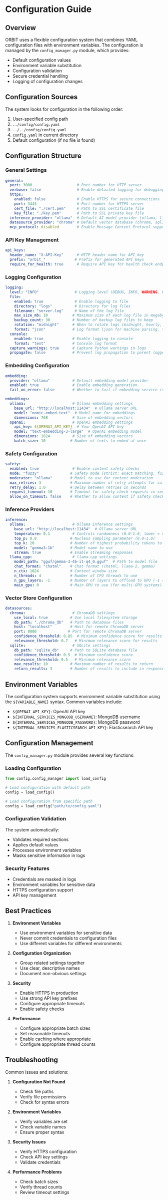 # Configuration Guide

## Overview

ORBIT uses a flexible configuration system that combines YAML configuration files with environment variables. The configuration is managed by the `config_manager.py` module, which provides:

- Default configuration values
- Environment variable substitution
- Configuration validation
- Secure credential handling
- Logging of configuration changes

## Configuration Sources

The system looks for configuration in the following order:

1. User-specified config path
2. `../config/config.yaml`
3. `../../config/config.yaml`
4. `config.yaml` in current directory
5. Default configuration (if no file is found)

## Configuration Structure

### General Settings

```yaml
general:
  port: 3000                    # Port number for HTTP server
  verbose: false                # Enable detailed logging for debugging
  https:
    enabled: false              # Enable HTTPS for secure connections
    port: 3443                  # Port number for HTTPS server
    cert_file: "./cert.pem"     # Path to SSL certificate file
    key_file: "./key.pem"       # Path to SSL private key file
  inference_provider: "ollama"  # Default AI model provider (ollama, llama_cpp, etc.)
  datasource_provider: "chroma" # Default vector database (chroma, sqlite, etc.)
  mcp_protocol: disabled        # Enable Message Content Protocol support
```

### API Key Management

```yaml
api_keys:
  header_name: "X-API-Key"      # HTTP header name for API key
  prefix: "orbit_"             # Prefix for generated API keys
  require_for_health: true      # Require API key for health check endpoint
```

### Logging Configuration

```yaml
logging:
  level: "INFO"                # Logging level (DEBUG, INFO, WARNING, ERROR)
  file:
    enabled: true              # Enable logging to file
    directory: "logs"          # Directory for log files
    filename: "server.log"     # Name of the log file
    max_size_mb: 10           # Maximum size of each log file in megabytes
    backup_count: 30          # Number of backup log files to keep
    rotation: "midnight"      # When to rotate logs (midnight, hourly, daily)
    format: "json"            # Log format (json for machine parsing, text for human reading)
  console:
    enabled: true             # Enable logging to console
    format: "text"            # Console log format
  capture_warnings: true      # Capture Python warnings in logs
  propagate: false            # Prevent log propagation to parent loggers
```

### Embedding Configuration

```yaml
embedding:
  provider: "ollama"          # Default embedding model provider
  enabled: true               # Enable embedding generation
  fail_on_error: false        # Whether to fail if embedding service is unavailable

embeddings:
  ollama:                     # Ollama embedding settings
    base_url: "http://localhost:11434"  # Ollama server URL
    model: "nomic-embed-text"  # Model name for embeddings
    dimensions: 768           # Size of embedding vectors
  openai:                     # OpenAI embedding settings
    api_key: ${OPENAI_API_KEY}  # Your OpenAI API key
    model: "text-embedding-3-large"  # OpenAI embedding model
    dimensions: 1024          # Size of embedding vectors
    batch_size: 10           # Number of texts to embed at once
```

### Safety Configuration

```yaml
safety:
  enabled: true               # Enable content safety checks
  mode: "fuzzy"              # Safety mode (strict: exact matching, fuzzy: flexible matching)
  moderator: "ollama"        # Model to use for content moderation
  max_retries: 3             # Maximum number of retry attempts for safety checks
  retry_delay: 1.0           # Delay between retries in seconds
  request_timeout: 10        # Timeout for safety check requests in seconds
  allow_on_timeout: false    # Whether to allow content if safety check times out
```

### Inference Providers

```yaml
inference:
  ollama:                     # Ollama inference settings
    base_url: "http://localhost:11434"  # Ollama server URL
    temperature: 0.1          # Controls randomness (0.0-1.0, lower = more focused)
    top_p: 0.8               # Nucleus sampling parameter (0.0-1.0)
    top_k: 20                # Number of highest probability tokens to consider
    model: "gemma3:1b"       # Model name to use
    stream: true             # Enable streaming responses
  llama_cpp:                  # llama.cpp settings
    model_path: "gguf/gemma-3-4b-it-q4_0.gguf"  # Path to model file
    chat_format: "chatml"    # Chat format (chatml, llama-2, gemma)
    n_ctx: 1024              # Context window size
    n_threads: 4             # Number of CPU threads to use
    n_gpu_layers: -1         # Number of layers to offload to GPU (-1 = all)
    main_gpu: 0              # Main GPU to use (for multi-GPU systems)
```

### Vector Store Configuration

```yaml
datasources:
  chroma:                     # ChromaDB settings
    use_local: true          # Use local filesystem storage
    db_path: "./chroma_db"   # Path to database files
    host: "localhost"        # Host for remote ChromaDB server
    port: 8000              # Port for remote ChromaDB server
    confidence_threshold: 0.85  # Minimum confidence score for results
    relevance_threshold: 0.7   # Minimum relevance score for results
  sqlite:                     # SQLite settings
    db_path: "sqlite_db"     # Path to SQLite database file
    confidence_threshold: 0.5  # Minimum confidence score
    relevance_threshold: 0.5   # Minimum relevance score
    max_results: 10          # Maximum number of results to return
    return_results: 3        # Number of results to include in response
```

## Environment Variables

The configuration system supports environment variable substitution using the `${VARIABLE_NAME}` syntax. Common variables include:

- `${OPENAI_API_KEY}`: OpenAI API key
- `${INTERNAL_SERVICES_MONGODB_USERNAME}`: MongoDB username
- `${INTERNAL_SERVICES_MONGODB_PASSWORD}`: MongoDB password
- `${INTERNAL_SERVICES_ELASTICSEARCH_API_KEY}`: Elasticsearch API key

## Configuration Management

The `config_manager.py` module provides several key functions:

### Loading Configuration

```python
from config.config_manager import load_config

# Load configuration with default path
config = load_config()

# Load configuration from specific path
config = load_config("path/to/config.yaml")
```

### Configuration Validation

The system automatically:
- Validates required sections
- Applies default values
- Processes environment variables
- Masks sensitive information in logs

### Security Features

- Credentials are masked in logs
- Environment variables for sensitive data
- HTTPS configuration support
- API key management

## Best Practices

1. **Environment Variables**
   - Use environment variables for sensitive data
   - Never commit credentials to configuration files
   - Use different variables for different environments

2. **Configuration Organization**
   - Group related settings together
   - Use clear, descriptive names
   - Document non-obvious settings

3. **Security**
   - Enable HTTPS in production
   - Use strong API key prefixes
   - Configure appropriate timeouts
   - Enable safety checks

4. **Performance**
   - Configure appropriate batch sizes
   - Set reasonable timeouts
   - Enable caching where appropriate
   - Configure appropriate thread counts

## Troubleshooting

Common issues and solutions:

1. **Configuration Not Found**
   - Check file paths
   - Verify file permissions
   - Check for syntax errors

2. **Environment Variables**
   - Verify variables are set
   - Check variable names
   - Ensure proper syntax

3. **Security Issues**
   - Verify HTTPS configuration
   - Check API key settings
   - Validate credentials

4. **Performance Problems**
   - Check batch sizes
   - Verify thread counts
   - Review timeout settings
